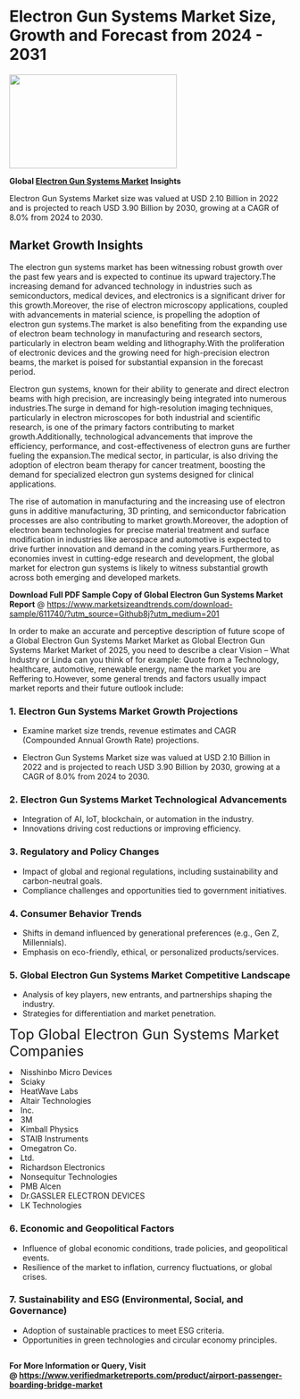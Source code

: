 <H1>Electron Gun Systems Market Size, Growth and Forecast from 2024 - 2031</H1><img class="aligncenter size-medium wp-image-584254" src="https://thirdeyenews.in/wp-content/uploads/2024/09/Global-Market-Research-300x168.jpeg" alt="" width="300" height="168" /><p><strong>Global&nbsp;<a href="https://www.marketsizeandtrends.com/download-sample/611740/?utm_source=Github8j?utm_medium=201">Electron Gun Systems Market</a> Insights</strong></p><p>Electron Gun Systems Market size was valued at USD 2.10 Billion in 2022 and is projected to reach USD 3.90 Billion by 2030, growing at a CAGR of 8.0% from 2024 to 2030.</p><p><h2>Market Growth Insights</h2> <p>The electron gun systems market has been witnessing robust growth over the past few years and is expected to continue its upward trajectory.The increasing demand for advanced technology in industries such as semiconductors, medical devices, and electronics is a significant driver for this growth.Moreover, the rise of electron microscopy applications, coupled with advancements in material science, is propelling the adoption of electron gun systems.The market is also benefiting from the expanding use of electron beam technology in manufacturing and research sectors, particularly in electron beam welding and lithography.With the proliferation of electronic devices and the growing need for high-precision electron beams, the market is poised for substantial expansion in the forecast period.</p> <p>Electron gun systems, known for their ability to generate and direct electron beams with high precision, are increasingly being integrated into numerous industries.The surge in demand for high-resolution imaging techniques, particularly in electron microscopes for both industrial and scientific research, is one of the primary factors contributing to market growth.Additionally, technological advancements that improve the efficiency, performance, and cost-effectiveness of electron guns are further fueling the expansion.The medical sector, in particular, is also driving the adoption of electron beam therapy for cancer treatment, boosting the demand for specialized electron gun systems designed for clinical applications.</p> <p>The rise of automation in manufacturing and the increasing use of electron guns in additive manufacturing, 3D printing, and semiconductor fabrication processes are also contributing to market growth.Moreover, the adoption of electron beam technologies for precise material treatment and surface modification in industries like aerospace and automotive is expected to drive further innovation and demand in the coming years.Furthermore, as economies invest in cutting-edge research and development, the global market for electron gun systems is likely to witness substantial growth across both emerging and developed markets.</p> <p><span class=""><strong>Download Full PDF Sample Copy of Global Electron Gun Systems Market Report</strong> @ <a href="https://www.marketsizeandtrends.com/download-sample/611740/?utm_source=Github8j?utm_medium=201" target="_blank">https://www.marketsizeandtrends.com/download-sample/611740/?utm_source=Github8j?utm_medium=201</a></span></p><p>In order to make an accurate and perceptive description of future scope of a Global&nbsp;Electron Gun Systems Market Market as Global&nbsp;Electron Gun Systems Market Market of 2025, you need to describe a clear Vision &ndash; What Industry or Linda can you think of for example: Quote from a Technology, healthcare, automotive, renewable energy, name the market you are Reffering to.However, some general trends and factors usually impact market reports and their future outlook include:</p><h3>1.&nbsp;<strong>Electron Gun Systems Market Growth Projections</strong></h3><ul><li>Examine market size trends, revenue estimates and CAGR (Compounded Annual Growth Rate) projections.</li><li><p>Electron Gun Systems Market size was valued at USD 2.10 Billion in 2022 and is projected to reach USD 3.90 Billion by 2030, growing at a CAGR of 8.0% from 2024 to 2030.</p></li></ul><h3>2.&nbsp;<strong>Electron Gun Systems Market Technological Advancements</strong></h3><ul><li>Integration of AI, IoT, blockchain, or automation in the industry.</li><li>Innovations driving cost reductions or improving efficiency.</li></ul><h3>3.&nbsp;<strong>Regulatory and Policy Changes</strong></h3><ul><li>Impact of global and regional regulations, including sustainability and carbon-neutral goals.</li><li>Compliance challenges and opportunities tied to government initiatives.</li></ul><h3>4.&nbsp;<strong>Consumer Behavior Trends</strong></h3><ul><li>Shifts in demand influenced by generational preferences (e.g., Gen Z, Millennials).</li><li>Emphasis on eco-friendly, ethical, or personalized products/services.</li></ul><h3>5.&nbsp;<strong>Global Electron Gun Systems Market Competitive Landscape</strong></h3><ul><li>Analysis of key players, new entrants, and partnerships shaping the industry.</li><li>Strategies for differentiation and market penetration.</li></ul><p data-pm-slice="1 1 []"><span style="color: inherit; font-family: inherit; font-size: 25px;">Top Global Electron Gun Systems Market Companies</span></p><div class="" data-test-id=""><p><li>Nisshinbo Micro Devices</li><li> Sciaky</li><li> HeatWave Labs</li><li> Altair Technologies</li><li> Inc.</li><li> 3M</li><li> Kimball Physics</li><li> STAIB Instruments</li><li> Omegatron Co.</li><li> Ltd.</li><li> Richardson Electronics</li><li> Nonsequitur Technologies</li><li> PMB Alcen</li><li> Dr.GASSLER ELECTRON DEVICES</li><li> LK Technologies</li></p></div><h3>6.&nbsp;<strong>Economic and Geopolitical Factors</strong></h3><ul><li>Influence of global economic conditions, trade policies, and geopolitical events.</li><li>Resilience of the market to inflation, currency fluctuations, or global crises.</li></ul><h3>7.&nbsp;<strong>Sustainability and ESG (Environmental, Social, and Governance)</strong></h3><ul><li>Adoption of sustainable practices to meet ESG criteria.</li><li>Opportunities in green technologies and circular economy principles.</li></ul><h2><strong style="font-size: 14px;">For More Information or Query, Visit @&nbsp;</strong><a style="background-color: #ffffff; font-size: 14px;" href="https://www.marketsizeandtrends.com/report/electron-gun-systems-market/" target="_blank">https://www.verifiedmarketreports.com/product/airport-passenger-boarding-bridge-market</a></h2>